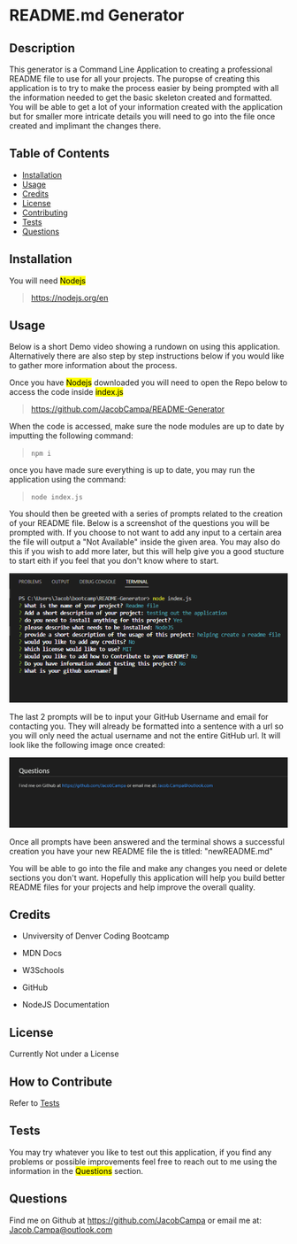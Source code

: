 # README.md Generator

## Description
This generator is a Command Line Application to creating a professional README file to use for all your projects. The puropse of creating this application is to try to make the process easier by being prompted with all the information needed to get the basic skeleton created and formatted. You will be able to get a lot of your information created with the application but for smaller more intricate details you will need to go into the file once created and implimant the changes there.
## Table of Contents

- [Installation](#installation)
- [Usage](#usage)
- [Credits](#credits)
- [License](#license)
- [Contributing](#how-to-contribute)
- [Tests](#tests)
- [Questions](#Questions)

## Installation
You will need <mark>Nodejs</mark>

> https://nodejs.org/en

## Usage

Below is a short Demo video showing a rundown on using this application. Alternatively there are also step by step instructions below if you would like to gather more information about the process.



Once you have <mark>Nodejs</mark> downloaded you will need to open the Repo below to access the code inside <mark>index.js</mark>

> https://github.com/JacobCampa/README-Generator

When the code is accessed, make sure the node modules are up to date by imputting the following command:

> `npm i`

once you have made sure everything is up to date, you may run the application using the command:

> `node index.js`

You should then be greeted with a series of prompts related to the creation of your README file. Below is a screenshot of the questions you will be prompted with. If you choose to not want to add any input to a certain area the file will output a "Not Available" inside the given area. You may also do this if you wish to add more later, but this will help give you a good stucture to start eith if you feel that you don't know where to start.

![screenshot of prompts](./images/Screenshot%20(6).png)

The last 2 prompts will be to input your GitHub Username and email for contacting you. They will already be formatted into a sentence with a url so you will only need the actual username and not the entire GitHub url. It will look like the following image once created:

![screenshot of questions section](./images/Screenshot%20(8).png)

Once all prompts have been answered and the terminal shows a successful creation you have your new README file the is titled: "newREADME.md"

You will be able to go into the file and make any changes you need or delete sections you don't want. Hopefully this application will help you build better README files for your projects and help improve the overall quality.

## Credits
- Unviversity of Denver Coding Bootcamp

- MDN Docs

- W3Schools

- GitHub

- NodeJS Documentation

## License

Currently Not under a License

## How to Contribute

Refer to [Tests](#tests)

## Tests

You may try whatever you like to test out this application, if you find any problems or possible improvements feel free to reach out to me using the information in the <mark>Questions</mark> section.

## Questions
Find me on Github at https://github.com/JacobCampa or email me at: Jacob.Campa@outlook.com
